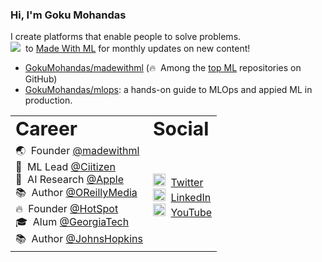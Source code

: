 ### Hi, I'm Goku Mohandas

I create platforms that enable people to solve problems.<br> 
<a target="_blank" href="https://madewithml.com/subscribe/"><img src="https://img.shields.io/badge/Subscribe-20K-brightgreen"></a>&nbsp; to [Made With ML](https://madewithml.com/) for monthly updates on new content! 

- [GokuMohandas/madewithml](https://github.com/GokuMohandas/madewithml) (🔥&nbsp; Among the <a href="https://github.com/topics/deep-learning" target="_blank">top ML</a> repositories on GitHub)
- [GokuMohandas/mlops](https://github.com/GokuMohandas/mlops): a hands-on guide to MLOps and appied ML in production.

<table border="0">
 <tr>
    <td><b style="font-size:30px">Career</b></td>
    <td><b style="font-size:30px">Social</b></td>
 </tr>
 <tr>
   <td>
     🌏 &nbsp;Founder <a href="https://madewithml.com/" target="_blank">@madewithml</a><br>
     🏥 &nbsp;ML Lead <a href="http://ciitizen.com/" target="_blank">@Ciitizen</a><br>
     🔬 &nbsp;AI Research <a href="http://apple.com/" target="_blank">@Apple</a><br>
     📚 &nbsp;Author <a href="https://www.oreilly.com/" target="_blank">@OReillyMedia</a><br>
     🔥 &nbsp;Founder <a href="https://twitter.com/HotSpotRide" target="_blank">@HotSpot</a><br>
     🎓 &nbsp;Alum <a href="http://gatech.edu/" target="_blank">@GeorgiaTech</a><br>
     📚 &nbsp;Author <a href="http://jhu.edu/" target="_blank">@JohnsHopkins</a><br>
   </td>
   <td>
     <img width="20" src="https://www.pinclipart.com/picdir/middle/1-14041_twitter-logo-transparent-background-twitter-logo-clipart.png"> &nbsp;<a href="https://www.twitter.com/GokuMohandas/" target="_blank">Twitter</a><br>
    <img width="20" src="https://avatars3.githubusercontent.com/u/357098?s=200&v=4"> &nbsp;<a href="https://www.linkedin.com/in/goku/" target="_blank">LinkedIn</a><br>
     <img width="20" src="https://s.pngkit.com/png/small/2-21145_youtube-logo-transparent-png-pictures-transparent-background-youtube.png"> &nbsp;<a href="https://www.youtube.com/madewithml?sub_confirmation=1" target="_blank">YouTube</a>
   </td>
 </tr>
</table>
